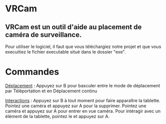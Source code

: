 # VRCam

## VRCam est un outil d'aide au placement de caméra de surveillance.
Pour utiliser le logiciel, il faut que vous téléchargiez notre projet et que vous execuitiez le fichier executable situé dans le dossier "exe".

# __Commandes__
<ins>Déplacement</ins> :
Appuyez sur B pour basculer entre le mode de déplacement par Téléportation et en Déplacement continu

<ins>Interactions</ins> :
Appuyez sur B à tout moment pour faire apparaître la tablette.
Pointez une caméra et appuyez sur A pour la supprimer.
Pointez une caméra et appuyez sur A pour entrer en vue caméra.
Pour intéragir avec un élément de la tablette, pointez le et appuyez sur A.

